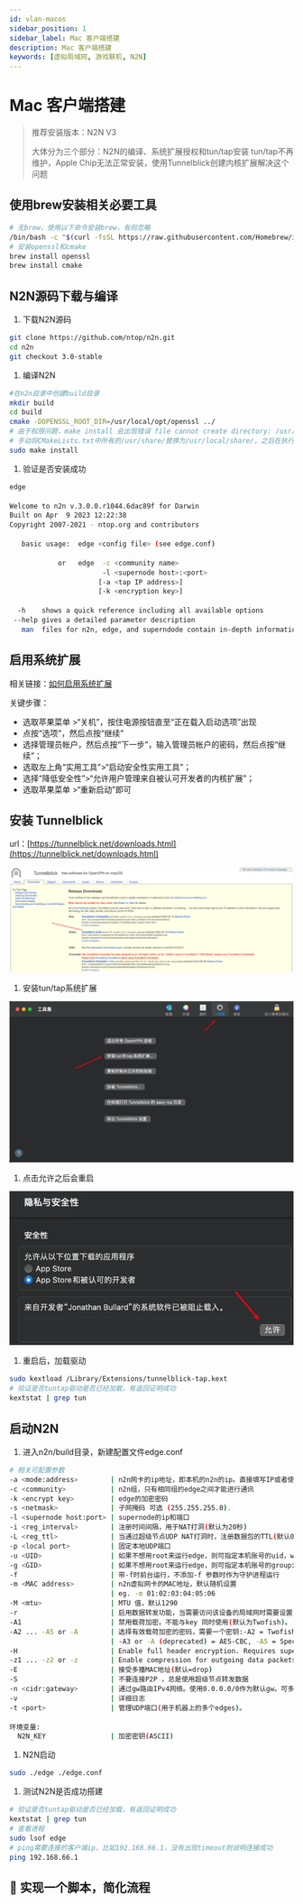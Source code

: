 ```yaml
---
id: vlan-macos
sidebar_position: 1
sidebar_label: Mac 客户端搭建
description: Mac 客户端搭建
keywords: [虚拟局域网, 游戏联机, N2N]
---
```


# Mac 客户端搭建

> 推荐安装版本：N2N V3
>
> 大体分为三个部分：N2N的编译、系统扩展授权和tun/tap安装
> tun/tap不再维护，Apple Chip无法正常安装，使用Tunnelblick创建内核扩展解决这个问题

## 使用brew安装相关必要工具

```bash
# 无brew，使用以下命令安装brew，有则忽略
/bin/bash -c "$(curl -fsSL https://raw.githubusercontent.com/Homebrew/install/HEAD/install.sh)"
# 安装openssl和cmake
brew install openssl
brew install cmake
```

## N2N源码下载与编译

1. 下载N2N源码

```bash
git clone https://github.com/ntop/n2n.git
cd n2n
git checkout 3.0-stable
```

1. 编译N2N

```bash
#在n2n目录中创建build目录
mkdir build
cd build
cmake -DOPENSSL_ROOT_DIR=/usr/local/opt/openssl ../
# 由于权限问题，make install 会出现错误 file cannot create directory: /usr/share/man8.  Maybe need administrative
# 手动将CMakeLists.txt中所有的/usr/share/替换为/usr/local/share/，之后在执行make install
sudo make install
```

1. 验证是否安装成功

```bash
edge

Welcome to n2n v.3.0.0.r1044.6dac89f for Darwin
Built on Apr  9 2023 12:22:38
Copyright 2007-2021 - ntop.org and contributors

   basic usage:  edge <config file> (see edge.conf)

            or   edge  -c <community name>
                       -l <supernode host>:<port>
                      [-a <tap IP address>]
                      [-k <encryption key>]

  -h    shows a quick reference including all available options
 --help gives a detailed parameter description
   man  files for n2n, edge, and superndode contain in-depth information
```

## 启用系统扩展

相关链接：[如何启用系统扩展](https://support.apple.com/zh-cn/guide/mac-help/mchl768f7291/mac)

关键步骤：

- 选取苹果菜单 >“关机”，按住电源按钮直至“正在载入启动选项”出现
- 点按“选项”，然后点按“继续”
- 选择管理员帐户，然后点按“下一步”，输入管理员帐户的密码，然后点按“继续”；
- 选取左上角“实用工具”>“启动安全性实用工具”；
- 选择“降低安全性”>“允许用户管理来自被认可开发者的内核扩展”；
- 选取苹果菜单 >“重新启动”即可

## 安装 Tunnelblick

url：[https://tunnelblick.net/downloads.html](https://tunnelblick.net/downloads.html)

![Untitled](images/Untitled.png)

1. 安装tun/tap系统扩展

![Untitled](images/Untitled_1.png)

1. 点击允许之后会重启

![Untitled](images/Untitled_2.png)

1. 重启后，加载驱动

```bash
sudo kextload /Library/Extensions/tunnelblick-tap.kext
# 验证是否tuntap驱动是否已经加载，有返回证明成功
kextstat | grep tun
```

## 启动N2N

1. 进入n2n/build目录，新建配置文件edge.conf

```bash
# 相关可配置参数
-a <mode:address>        | n2n网卡的ip地址，即本机的n2n的ip。直接填写IP或者使用 DHCP '-r -a dhcp:0.0.0.0'
-c <community>           | n2n组，只有相同组的edge之间才能进行通讯
-k <encrypt key>         | edge的加密密码
-s <netmask>             | 子网掩码 可选 (255.255.255.0).
-l <supernode host:port> | supernode的ip和端口
-i <reg_interval>        | 注册时间间隔，用于NAT打洞(默认为20秒)
-L <reg_ttl>             | 当通过超级节点UDP NAT打洞时，注册数据包的TTL(默认0不设置)
-p <local port>          | 固定本地UDP端口
-u <UID>                 | 如果不想用root来运行edge，则可指定本机账号的uid，windows下可忽略
-g <GID>                 | 如果不想用root来运行edge，则可指定本机账号的groupid，windows下可忽略
-f                       | 带-f时前台运行，不添加-f 参数时作为守护进程运行
-m <MAC address>         | n2n虚拟网卡的MAC地址，默认随机设置
                         | eg. -m 01:02:03:04:05:06
-M <mtu>                 | MTU 值，默认1290
-r                       | 启用数据转发功能，当需要访问该设备的局域网时需要设置
-A1                      | 禁用载荷加密。不能与key 同时使用(默认为Twofish)。
-A2 ... -A5 or -A        | 选择有效载荷加密的密码，需要一个密钥:-A2 = Twofish(默认)，
                         | -A3 or -A (deprecated) = AES-CBC, -A5 = Speck-CTR.
-H                       | Enable full header encryption. Requires supernode with fixed community.
-z1 ... -z2 or -z        | Enable compression for outgoing data packets: -z1 or -z = lzo1x (default=disabled).
-E                       | 接受多播MAC地址(默认=drop)
-S                       | 不要连接P2P ，总是使用超级节点转发数据
-n <cidr:gateway>        | 通过gw路由IPv4网络。使用0.0.0.0/0作为默认gw。可多次设置。
-v                       | 详细日志
-t <port>                | 管理UDP端口(用于机器上的多个edges)。

环境变量:
  N2N_KEY                | 加密密钥(ASCII)
```

1. N2N启动

```bash
sudo ./edge ./edge.conf
```

1. 测试N2N是否成功搭建

```bash
# 验证是否tuntap驱动是否已经加载，有返回证明成功
kextstat | grep tun
# 查看进程
sudo lsof edge
# ping需要连接的客户端ip，比如192.168.66.1，没有出现timeout则说明连接成功
ping 192.168.66.1
```

## 🚧 实现一个脚本，简化流程
